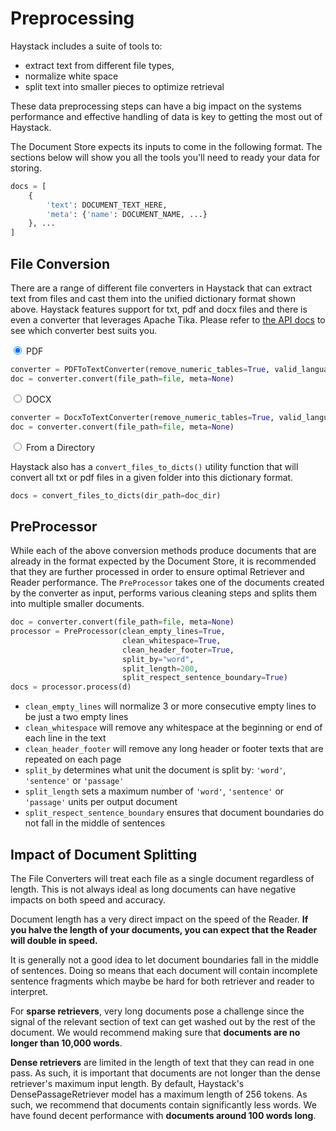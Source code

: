 <!---
title: "Preprocessing"
metaTitle: "Preprocessing"
metaDescription: ""
slug: "/docs/preprocessing"
date: "2020-09-03"
id: "preprocessingmd"
--->

# Preprocessing

Haystack includes a suite of tools to:
 
* extract text from different file types, 
* normalize white space
* split text into smaller pieces to optimize retrieval

These data preprocessing steps can have a big impact on the systems performance
and effective handling of data is key to getting the most out of Haystack.

The Document Store expects its inputs to come in the following format. 
The sections below will show you all the tools you'll need to ready your data for storing.
 
```python
docs = [
    {
        'text': DOCUMENT_TEXT_HERE,
        'meta': {'name': DOCUMENT_NAME, ...}
    }, ...
]
```

## File Conversion

There are a range of different file converters in Haystack that 
can extract text from files and cast them into the unified dictionary format shown above.
Haystack features support for txt, pdf and docx files and there is even a converter that leverages Apache Tika.
Please refer to [the API docs](/docs/v0.5.0/file_convertersmd) to see which converter best suits you.

<div class="tabs tabsconverters">

<div class="tab">
<input type="radio" id="tab-1" name="tab-group-1" checked>
<label class="labelouter" for="tab-1">PDF</label>
<div class="tabcontent">

```python
converter = PDFToTextConverter(remove_numeric_tables=True, valid_languages=["de","en"])
doc = converter.convert(file_path=file, meta=None)
```

</div>
</div>

<div class="tab">
<input type="radio" id="tab-2" name="tab-group-1">
<label class="labelouter" for="tab-2">DOCX</label>
<div class="tabcontent">

```python
converter = DocxToTextConverter(remove_numeric_tables=True, valid_languages=["de","en"])
doc = converter.convert(file_path=file, meta=None)
```

</div>
</div>

<div class="tab">
<input type="radio" id="tab-3" name="tab-group-1">
<label class="labelouter" for="tab-3">From a Directory</label>
<div class="tabcontent">


Haystack also has a `convert_files_to_dicts()` utility function that will convert
all txt or pdf files in a given folder into this dictionary format.

```python
docs = convert_files_to_dicts(dir_path=doc_dir)
```

</div>
</div>

</div>

## PreProcessor

While each of the above conversion methods produce documents that are already in the format expected by the Document Store,
it is recommended that they are further processed in order to ensure optimal Retriever and Reader performance.
The `PreProcessor` takes one of the documents created by the converter as input,
performs various cleaning steps and splits them into multiple smaller documents.

```python
doc = converter.convert(file_path=file, meta=None)
processor = PreProcessor(clean_empty_lines=True,
                         clean_whitespace=True,
                         clean_header_footer=True,
                         split_by="word",
                         split_length=200,
                         split_respect_sentence_boundary=True)
docs = processor.process(d)
```

* `clean_empty_lines` will normalize 3 or more consecutive empty lines to be just a two empty lines
* `clean_whitespace` will remove any whitespace at the beginning or end of each line in the text
* `clean_header_footer` will remove any long header or footer texts that are repeated on each page
* `split_by` determines what unit the document is split by: `'word'`, `'sentence'` or `'passage'`
* `split_length` sets a maximum number of `'word'`, `'sentence'` or `'passage'` units per output document
* `split_respect_sentence_boundary` ensures that document boundaries do not fall in the middle of sentences

## Impact of Document Splitting

The File Converters will treat each file as a single document regardless of length.
This is not always ideal as long documents can have negative impacts on both speed and accuracy.

Document length has a very direct impact on the speed of the Reader.
**If you halve the length of your documents, you can expect that the Reader will double in speed.**

It is generally not a good idea to let document boundaries fall in the middle of sentences. 
Doing so means that each document will contain incomplete sentence fragments 
which maybe be hard for both retriever and reader to interpret.

For **sparse retrievers**, very long documents pose a challenge since the signal of the relevant section of text
can get washed out by the rest of the document.
We would recommend making sure that **documents are no longer than 10,000 words**.

**Dense retrievers** are limited in the length of text that they can read in one pass.
As such, it is important that documents are not longer than the dense retriever's maximum input length.
By default, Haystack's DensePassageRetriever model has a maximum length of 256 tokens.
As such, we recommend that documents contain significantly less words.
We have found decent performance with **documents around 100 words long**.




